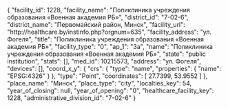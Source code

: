 {
    "facility_id": 1228,
    "facility_name": "Поликлиника учреждения образования «Военная академия РБ»",
    "district_id": "7-02-6",
    "district_name": "Первомайский район, Минск",
    "facility_url": "http:\/\/healthcare.by\/instinfo.php?orgnum=635",
    "facility_address": "ул. Фогеля",
    "title": "Поликлиника учреждения образования «Военная академия РБ»",
    "facility_type": "0",
    "ap_1": "3а",
    "name": "Поликлиника учреждения образования «Военная академия РБ»",
    "state": "public institution",
    "stats": [],
    "med_id": 10215573,
    "address": "ул. Фогеля",
    "devices": [],
    "coord_x_y": {
        "crs": {
            "type": "name",
            "properties": {
                "name": "EPSG:4326"
            }
        },
        "type": "Point",
        "coordinates": [
            27.7399,
            53.9552
        ]
    },
    "place_name": "Минск",
    "place_type": "city",
    "localties_key": 54,
    "year_of_closing": null,
    "year_of_opening": "0",
    "healthcare_facility_key": 1228,
    "administrative_division_id": "7-02-6"
}